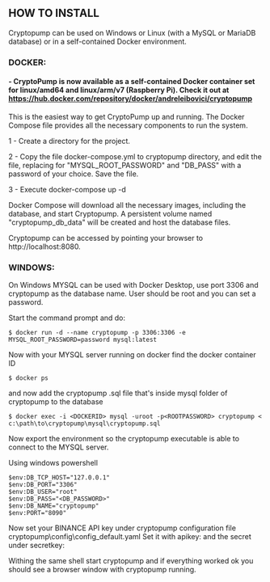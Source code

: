 ## HOW TO INSTALL

Cryptopump can be used on Windows or Linux (with a MySQL or MariaDB database) or in a self-contained Docker environment. 

### DOCKER:

#### - CryptoPump is now available as a self-contained Docker container set for linux/amd64 and linux/arm/v7 (Raspberry Pi). Check it out at https://hub.docker.com/repository/docker/andreleibovici/cryptopump

This is the easiest way to get CryptoPump up and running. The Docker Compose file provides all the necessary components to run the system.

1 - Create a directory for the project.

2 - Copy the file docker-compose.yml to cryptopump directory, and edit the file, replacing <password> for "MYSQL_ROOT_PASSWORD" and "DB_PASS" with a password of your choice. Save the file.

3 - Execute docker-compose up -d

Docker Compose will download all the necessary images, including the database, and start Cryptopump. A persistent volume named "cryptopump_db_data" will be created and host the database files.

Cryptopump can be accessed by pointing your browser to http://localhost:8080.

### WINDOWS:

On Windows MYSQL can be used with Docker Desktop, use port 3306 and cryptopump as the database name. 
User should be root and you can set a password. 

Start the command prompt and do:
```
$ docker run -d --name cryptopump -p 3306:3306 -e MYSQL_ROOT_PASSWORD=password mysql:latest
```

Now with your MYSQL server running on docker find the docker container ID
```
$ docker ps
```

and now add the cryptopump .sql file that's inside mysql folder of cryptopump to the database
```
$ docker exec -i <DOCKERID> mysql -uroot -p<ROOTPASSWORD> cryptopump < c:\path\to\cryptopump\mysql\cryptopump.sql
```

Now export the environment so the cryptopump executable is able to connect to the MYSQL server.

Using windows powershell
```
$env:DB_TCP_HOST="127.0.0.1"
$env:DB_PORT="3306"
$env:DB_USER="root"
$env:DB_PASS="<DB_PASSWORD>"
$env:DB_NAME="cryptopump"
$env:PORT="8090"
```

Now set your BINANCE API key under cryptopump configuration file cryptopump\config\config_default.yaml
Set it with apikey: and the secret under secretkey:

Withing the same shell start cryptopump and if everything worked ok you should see a browser window with cryptopump running.